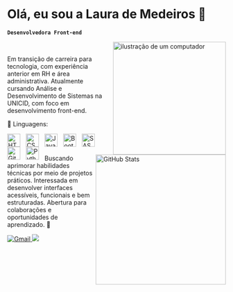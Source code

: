 # Olá, eu sou a Laura de Medeiros 👋

**`Desenvolvedora Front-end`**

<img src="https://raw.githubusercontent.com/MicaelliMedeiros/micaellimedeiros/master/image/computer-illustration.png" alt="ilustração de um computador" min-width="260px" max-width="260px" width="260px" align="right">
<br>

<p align="left"> 
  Em transição de carreira para tecnologia, com experiência anterior em RH e área administrativa. Atualmente cursando Análise e Desenvolvimento de Sistemas na UNICID, com foco em desenvolvimento front-end.
</p>

<p align="left" style="font_color=320c84">
  🦄 Linguagens:
  <br>
  
  <img 
    align="left" 
    alt="HTML"
    title="HTML" 
    width="30px" 
    style="padding-right: 10px;" 
    src="https://cdn.jsdelivr.net/gh/devicons/devicon@latest/icons/html5/html5-original.svg" 
/>
  <img 
    align="left" 
    alt="CSS" 
    title="CSS"
    width="30px" 
    style="padding-right: 10px;" 
    src="https://cdn.jsdelivr.net/gh/devicons/devicon@latest/icons/css3/css3-original.svg" 
/>
<img 
    align="left" 
    alt="JavaScript" 
    title="JavaScript"
    width="30px" 
    style="padding-right: 10px;" 
    src="https://cdn.jsdelivr.net/gh/devicons/devicon@latest/icons/javascript/javascript-original.svg" 
/>
<img 
    align="left" 
    alt="Bootstrap"
    title="Bootstrap" 
    width="30px" 
    style="padding-right: 10px;" 
    src="https://cdn.jsdelivr.net/gh/devicons/devicon@latest/icons/bootstrap/bootstrap-original.svg" 
/>
<img 
    align="left" 
    alt="SASS" 
    title="SASS"
    width="30px" 
    style="padding-right: 10px;" 
    src="https://cdn.jsdelivr.net/gh/devicons/devicon@latest/icons/sass/sass-original.svg" 
/>
<img 
    align="left" 
    alt="Git" 
    title="Git"
    width="30px" 
    style="padding-right: 10px;" 
    src="https://cdn.jsdelivr.net/gh/devicons/devicon@latest/icons/git/git-original.svg" 
/>
<img 
    align="left" 
    alt="Python" 
    title="Python"
    width="30px" 
    style="padding-right: 10px;" 
    src="https://cdn.jsdelivr.net/gh/devicons/devicon@latest/icons/python/python-original.svg" 
/>
</p>

<br>
<br>

<img 
      align="right" 
      alt="GitHub Stats" 
      min-width="300px" 
      max-width="300px" 
      width="300px"
      src="https://github-readme-stats.vercel.app/api/top-langs/?username=LauraMdrs&layout=compact&border_color=0d1117&title_color=711ce6&text_color=FFFFFF&bg_color=0d1117" 
  />
  
<p align="left">
  Buscando aprimorar habilidades técnicas por meio de projetos práticos. Interessada em desenvolver interfaces acessíveis, funcionais e bem estruturadas. Abertura para colaborações e oportunidades de aprendizado. 🚀
</p>


<p align="left">
  <a href = "mailto:lauramdrsa@gmail.com"><img src="https://img.shields.io/badge/-Gmail-FF0000?style=for-the-badge&labelColor=FF0000&logo=gmail&logoColor=white&link=LINK-DO-SEU-GMAIL" alt="Gmail"/>
  <a href="https://www.linkedin.com/in/laurademedeirosalves/" target="_blank"><img src="https://img.shields.io/badge/-LinkedIn-%230077B5?style=for-the-badge&logo=linkedin&logoColor=white" target="_blank"></a>
</p>
